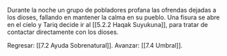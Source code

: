 Durante la noche un grupo de pobladores profana las ofrendas dejadas a los dioses, fallando en mantener la calma en su pueblo. Una fisura se abre en el cielo y Tariq decide ir al [[5.2.2 Haqak Suyukuna]], para tratar de contactar directamente con los dioses.

Regresar: [[7.2 Ayuda Sobrenatural]].
Avanzar: [[7.4 Umbral]].